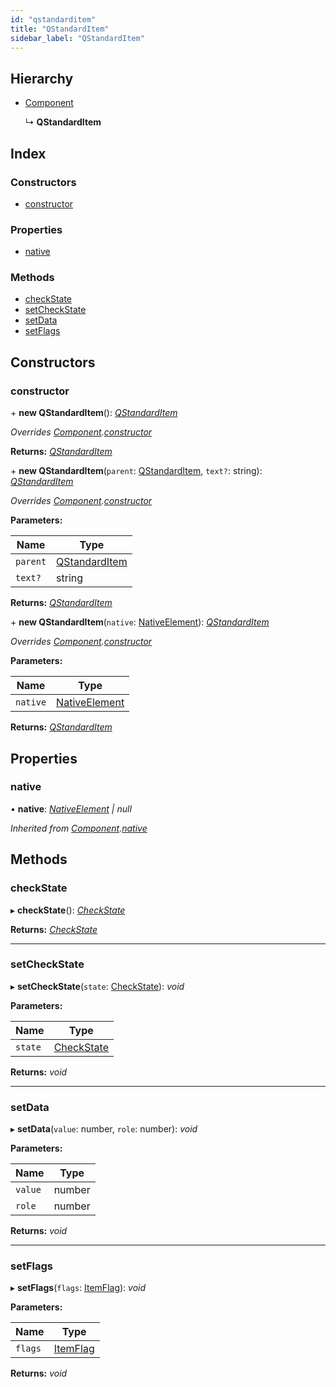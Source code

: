 ```yaml
---
id: "qstandarditem"
title: "QStandardItem"
sidebar_label: "QStandardItem"
---
```


## Hierarchy

* [Component](component.md)

  ↳ **QStandardItem**

## Index

### Constructors

* [constructor](qstandarditem.md#constructor)

### Properties

* [native](qstandarditem.md#native)

### Methods

* [checkState](qstandarditem.md#checkstate)
* [setCheckState](qstandarditem.md#setcheckstate)
* [setData](qstandarditem.md#setdata)
* [setFlags](qstandarditem.md#setflags)

## Constructors

###  constructor

\+ **new QStandardItem**(): *[QStandardItem](qstandarditem.md)*

*Overrides [Component](component.md).[constructor](component.md#constructor)*

**Returns:** *[QStandardItem](qstandarditem.md)*

\+ **new QStandardItem**(`parent`: [QStandardItem](qstandarditem.md), `text?`: string): *[QStandardItem](qstandarditem.md)*

*Overrides [Component](component.md).[constructor](component.md#constructor)*

**Parameters:**

Name | Type |
------ | ------ |
`parent` | [QStandardItem](qstandarditem.md) |
`text?` | string |

**Returns:** *[QStandardItem](qstandarditem.md)*

\+ **new QStandardItem**(`native`: [NativeElement](../globals.md#nativeelement)): *[QStandardItem](qstandarditem.md)*

*Overrides [Component](component.md).[constructor](component.md#constructor)*

**Parameters:**

Name | Type |
------ | ------ |
`native` | [NativeElement](../globals.md#nativeelement) |

**Returns:** *[QStandardItem](qstandarditem.md)*

## Properties

###  native

• **native**: *[NativeElement](../globals.md#nativeelement) | null*

*Inherited from [Component](component.md).[native](component.md#native)*

## Methods

###  checkState

▸ **checkState**(): *[CheckState](../enums/checkstate.md)*

**Returns:** *[CheckState](../enums/checkstate.md)*

___

###  setCheckState

▸ **setCheckState**(`state`: [CheckState](../enums/checkstate.md)): *void*

**Parameters:**

Name | Type |
------ | ------ |
`state` | [CheckState](../enums/checkstate.md) |

**Returns:** *void*

___

###  setData

▸ **setData**(`value`: number, `role`: number): *void*

**Parameters:**

Name | Type |
------ | ------ |
`value` | number |
`role` | number |

**Returns:** *void*

___

###  setFlags

▸ **setFlags**(`flags`: [ItemFlag](../enums/itemflag.md)): *void*

**Parameters:**

Name | Type |
------ | ------ |
`flags` | [ItemFlag](../enums/itemflag.md) |

**Returns:** *void*
